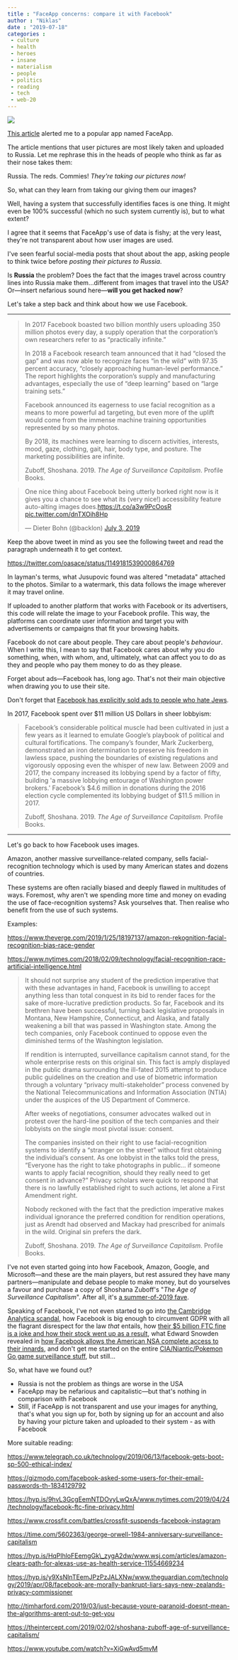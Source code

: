```yaml
---
title : "FaceApp concerns: compare it with Facebook"
author : "Niklas"
date : "2019-07-18"
categories : 
 - culture
 - health
 - heroes
 - insane
 - materialism
 - people
 - politics
 - reading
 - tech
 - web-20
---
```


![](https://niklasblog.com/wp-content/faceapp.jpg)

[This article](https://www.theverge.com/2019/7/17/20697771/faceapp-privacy-concerns-ios-android-old-age-filter-russia) alerted me to a popular app named FaceApp.

The article mentions that user pictures are most likely taken and uploaded to Russia. Let me rephrase this in the heads of people who think as far as their nose takes them:

Russia. The reds. Commies! _They're taking our pictures now!_

So, what can they learn from taking our giving them our images?

Well, having a system that successfully identifies faces is one thing. It might even be 100% successful (which no such system currently is), but to what extent?

I agree that it seems that FaceApp's use of data is fishy; at the very least, they're not transparent about how user images are used.

I've seen fearful social-media posts that shout about the app, asking people to think twice before _posting their pictures to Russia_.

Is **Russia** the problem? Does the fact that the images travel across country lines into Russia make them...different from images that travel into the USA? Or—insert nefarious sound here—**will you get hacked now**?

Let's take a step back and think about how we use Facebook.

* * *

> In 2017 Facebook boasted two billion monthly users uploading 350 million photos every day, a supply operation that the corporation’s own researchers refer to as “practically infinite.”  
>   
> In 2018 a Facebook research team announced that it had “closed the gap” and was now able to recognize faces “in the wild” with 97.35 percent accuracy, “closely approaching human-level performance.” The report highlights the corporation’s supply and manufacturing advantages, especially the use of “deep learning” based on “large training sets.”  
>   
> Facebook announced its eagerness to use facial recognition as a means to more powerful ad targeting, but even more of the uplift would come from the immense machine training opportunities represented by so many photos.  
>   
> By 2018, its machines were learning to discern activities, interests, mood, gaze, clothing, gait, hair, body type, and posture. The marketing possibilities are infinite.
> 
> Zuboff, Shoshana. 2019. _The Age of Surveillance Capitalism_. Profile Books.


<blockquote class="twitter-tweet"><p lang="en" dir="ltr">One nice thing about Facebook being utterly borked right now is it gives you a chance to see what its (very nice!) accessibility feature auto-alting images does.<a href="https://t.co/a3w9PcOosR">https://t.co/a3w9PcOosR</a> <a href="https://t.co/dnTXOih8Hp">pic.twitter.com/dnTXOih8Hp</a></p>— Dieter Bohn (@backlon) <a href="https://twitter.com/backlon/status/1146460965904384001?ref_src=twsrc%5Etfw">July 3, 2019</a></blockquote>
<script async src="https://platform.twitter.com/widgets.js" charset="utf-8"></script>

Keep the above tweet in mind as you see the following tweet and read the paragraph underneath it to get context.

https://twitter.com/oasace/status/1149181539000864769

In layman's terms, what Jusupovic found was altered "metadata" attached to the photos. Similar to a watermark, this data follows the image wherever it may travel online.  
  
If uploaded to another platform that works with Facebook or its advertisers, this code will relate the image to your Facebook profile. This way, the platforms can coordinate user information and target you with advertisements or campaigns that fit your browsing habits.

Facebook do not care about people. They care about people's _behaviour_. When I write this, I mean to say that Facebook cares about why you do something, when, with whom, and, ultimately, what can affect you to do as they and people who pay them money to do as they please.

Forget about ads—Facebook has, long ago. That's not their main objective when drawing you to use their site.

Don't forget that [Facebook has explicitly sold ads to people who hate Jews](https://www.theguardian.com/technology/2017/sep/14/facebook-advertising-jew-hater-antisemitism).

In 2017, Facebook spent over $11 million US Dollars in sheer lobbyism:

> Facebook’s considerable political muscle had been cultivated in just a few years as it learned to emulate Google’s playbook of political and cultural fortifications. The company’s founder, Mark Zuckerberg, demonstrated an iron determination to preserve his freedom in lawless space, pushing the boundaries of existing regulations and vigorously opposing even the whisper of new law. Between 2009 and 2017, the company increased its lobbying spend by a factor of fifty, building 'a massive lobbying entourage of Washington power brokers.' Facebook’s $4.6 million in donations during the 2016 election cycle complemented its lobbying budget of $11.5 million in 2017.
> 
> Zuboff, Shoshana. 2019. _The Age of Surveillance Capitalism_. Profile Books.

* * *

Let's go back to how Facebook uses images.

Amazon, another massive surveillance-related company, sells facial-recognition technology which is used by many American states and dozens of countries.

These systems are often racially biased and deeply flawed in multitudes of ways. Foremost, why aren't we spending more time and money on evading the use of face-recognition systems? Ask yourselves that. Then realise who benefit from the use of such systems.

Examples:

https://www.theverge.com/2019/1/25/18197137/amazon-rekognition-facial-recognition-bias-race-gender

https://www.nytimes.com/2018/02/09/technology/facial-recognition-race-artificial-intelligence.html

> It should not surprise any student of the prediction imperative that with these advantages in hand, Facebook is unwilling to accept anything less than total conquest in its bid to render faces for the sake of more-lucrative prediction products. So far, Facebook and its brethren have been successful, turning back legislative proposals in Montana, New Hampshire, Connecticut, and Alaska, and fatally weakening a bill that was passed in Washington state. Among the tech companies, only Facebook continued to oppose even the diminished terms of the Washington legislation.  
>   
> If rendition is interrupted, surveillance capitalism cannot stand, for the whole enterprise rests on this original sin. This fact is amply displayed in the public drama surrounding the ill-fated 2015 attempt to produce public guidelines on the creation and use of biometric information through a voluntary “privacy multi-stakeholder” process convened by the National Telecommunications and Information Association (NTIA) under the auspices of the US Department of Commerce.  
>   
> After weeks of negotiations, consumer advocates walked out in protest over the hard-line position of the tech companies and their lobbyists on the single most pivotal issue: consent.  
>   
> The companies insisted on their right to use facial-recognition systems to identify a “stranger on the street” without first obtaining the individual’s consent. As one lobbyist in the talks told the press, “Everyone has the right to take photographs in public… if someone wants to apply facial recognition, should they really need to get consent in advance?” Privacy scholars were quick to respond that there is no lawfully established right to such actions, let alone a First Amendment right.  
>   
> Nobody reckoned with the fact that the prediction imperative makes individual ignorance the preferred condition for rendition operations, just as Arendt had observed and Mackay had prescribed for animals in the wild. Original sin prefers the dark.
> 
> Zuboff, Shoshana. 2019. _The Age of Surveillance Capitalism_. Profile Books.

I've not even started going into how Facebook, Amazon, Google, and Microsoft—and these are the main players, but rest assured they have many partners—manipulate and debase people to make money, but do yourselves a favour and purchase a copy of Shoshana Zuboff's "_The Age of Surveillance Capitalism_". After all, it's [a summer-of-2019 fave](https://www.theguardian.com/books/ng-interactive/2019/jun/29/summer-reading-100-best-holiday-books-for-2019).

Speaking of Facebook, I've not even started to go into [the Cambridge Analytica scandal](https://en.wikipedia.org/wiki/Cambridge_Analytica), how Facebook is big enough to circumvent GDPR with all the flagrant disrespect for the law _that_ entails, how [their $5 billion FTC fine is a joke and how their stock went up as a result](https://www.theverge.com/2019/7/12/20692524/facebook-five-billion-ftc-fine-embarrassing-joke), what Edward Snowden revealed in [how Facebook allows the American NSA complete access to their innards](https://en.wikipedia.org/wiki/PRISM_(surveillance_program)), and don't get me started on the entire [CIA/Niantic/Pokemon Go game surveillance stuff](https://niklasblog.com/?p=23107), but still...

So, what have we found out?

- Russia is not the problem as things are worse in the USA
- FaceApp may be nefarious and capitalistic—but that's nothing in comparison with Facebook
- Still, if FaceApp is not transparent and use your images for anything, that's what you sign up for, both by signing up for an account and also by having your picture taken and uploaded to their system - as with Facebook

More suitable reading:

https://www.telegraph.co.uk/technology/2019/06/13/facebook-gets-boot-sp-500-ethical-index/

https://gizmodo.com/facebook-asked-some-users-for-their-email-passwords-th-1834129792

https://hyp.is/9hvL3GcgEemNTDOvyLwQxA/www.nytimes.com/2019/04/24/technology/facebook-ftc-fine-privacy.html

https://www.crossfit.com/battles/crossfit-suspends-facebook-instagram

https://time.com/5602363/george-orwell-1984-anniversary-surveillance-capitalism

https://hyp.is/HqPlhloFEemgGk\_zygA2dw/www.wsj.com/articles/amazon-clears-path-for-alexas-use-as-health-service-11554669234

https://hyp.is/y9XsNlnTEemJPzPzJALXNw/www.theguardian.com/technology/2019/apr/08/facebook-are-morally-bankrupt-liars-says-new-zealands-privacy-commissioner

http://timharford.com/2019/03/just-because-youre-paranoid-doesnt-mean-the-algorithms-arent-out-to-get-you

https://theintercept.com/2019/02/02/shoshana-zuboff-age-of-surveillance-capitalism/

https://www.youtube.com/watch?v=XiGwAvd5mvM
